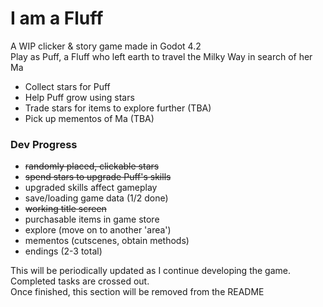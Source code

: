 # I am a Fluff

A WIP clicker & story game made in Godot 4.2  
Play as Puff, a Fluff who left earth to travel the Milky Way in search of her Ma  
- Collect stars for Puff  
- Help Puff grow using stars  
- Trade stars for items to explore further (TBA)  
- Pick up mementos of Ma (TBA)  

### Dev Progress  
- ~~randomly placed, clickable stars~~  
- ~~spend stars to upgrade Puff's skills~~  
- upgraded skills affect gameplay  
- save/loading game data (1/2 done)  
- ~~working title screen~~  
- purchasable items in game store  
- explore (move on to another 'area')  
- mementos (cutscenes, obtain methods)  
- endings (2-3 total)  

This will be periodically updated as I continue developing the game.  
Completed tasks are crossed out.  
Once finished, this section will be removed from the README  